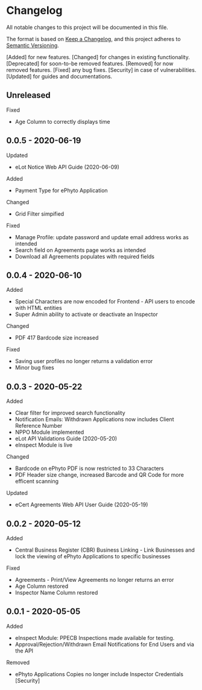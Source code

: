 # Changelog
All notable changes to this project will be documented in this file.

The format is based on [Keep a Changelog](https://keepachangelog.com/en/1.0.0/),
and this project adheres to [Semantic Versioning](https://semver.org/spec/v2.0.0.html).

[Added] for new features.
[Changed] for changes in existing functionality.
[Deprecated] for soon-to-be removed features.
[Removed] for now removed features.
[Fixed] any bug fixes.
[Security] in case of vulnerabilities.
[Updated] for guides and documentations.

## Unreleased

Fixed
- Age Column to correctly displays time

## 0.0.5 - 2020-06-19

Updated
- eLot Notice Web API Guide (2020-06-09)

Added
- Payment Type for ePhyto Application

Changed
- Grid Filter simpified

Fixed
- Manage Profile: update password and update email address works as intended
- Search field on Agreements page works as intended
- Download all Agreements populates with required fields

## 0.0.4 - 2020-06-10

Added
- Special Characters are now encoded for Frontend - API users to encode with HTML entities
- Super Admin ability to activate or deactivate an Inspector

Changed
- PDF 417 Bardcode size increased

Fixed
- Saving user profiles no longer returns a validation error
- Minor bug fixes

## 0.0.3 - 2020-05-22

Added
- Clear filter for improved search functionality
- Notification Emails: Withdrawn Applications now includes Client Reference Number
- NPPO Module implemented
- eLot API Validations Guide (2020-05-20)
- eInspect Module is live

Changed
- Bardcode on ePhyto PDF is now restricted to 33 Characters
- PDF Header size change, increased Barcode and QR Code for more efficent scanning

Updated
- eCert Agreements Web API User Guide (2020-05-19)

## 0.0.2 - 2020-05-12
Added
- Central Business Register (CBR) Business Linking - Link Businesses and lock the viewing of ePhyto Applications to specific businesses

Fixed
- Agreements - Print/View Agreements no longer returns an error
- Age Column restored
- Inspector Name Column restored

## 0.0.1 - 2020-05-05
Added
- eInspect Module: PPECB Inspections made available for testing.
- Approval/Rejection/Withdrawn Email Notifications for End Users and via the API

Removed
- ePhyto Applications Copies no longer include Inspector Credentials [Security]
